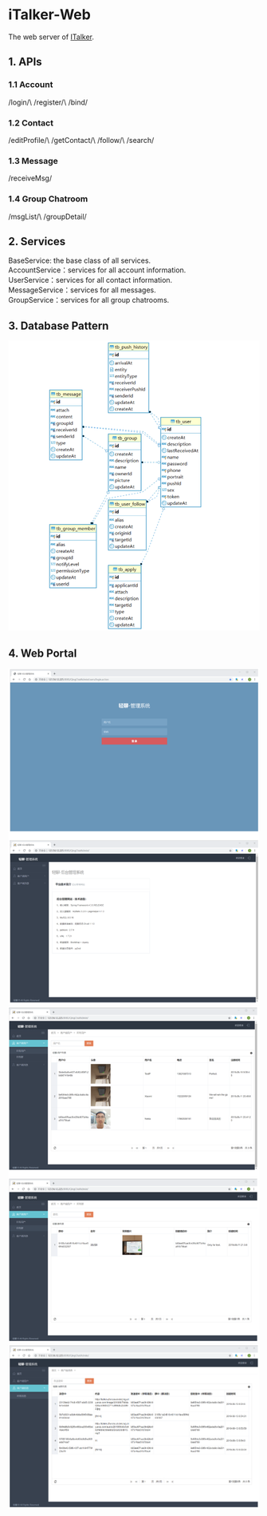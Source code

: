 # iTalker-Web
The web server of [ITalker](https://github.com/Super262/ITalker).

## 1. APIs
### 1.1 Account
/login/\ /register/\ /bind/

### 1.2 Contact
/editProfile/\ /getContact/\ /follow/\ /search/

### 1.3 Message
/receiveMsg/

### 1.4 Group Chatroom
/msgList/\ /groupDetail/

## 2. Services
BaseService: the base class of all services.\
AccountService：services for all account information.\
UserService：services for all contact information.\
MessageService：services for all messages.\
GroupService：services for all group chatrooms.

## 3. Database Pattern
![image](https://github.com/Super262/ITalker/blob/master/screenshots/pic00009.png)

## 4. Web Portal
![image](https://github.com/Super262/ITalker/blob/master/screenshots/pic00010.png)
![image](https://github.com/Super262/ITalker/blob/master/screenshots/pic00011.png)
![image](https://github.com/Super262/ITalker/blob/master/screenshots/pic00012.png)
